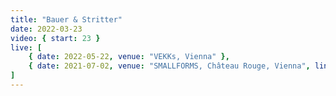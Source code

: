 ```yaml
---
title: "Bauer & Stritter"
date: 2022-03-23
video: { start: 23 }
live: [
    { date: 2022-05-22, venue: "VEKKs, Vienna" },
    { date: 2021-07-02, venue: "SMALLFORMS, Château Rouge, Vienna", link: "http://smallforms.org/" },
]
---
```

